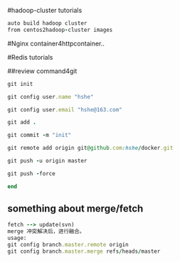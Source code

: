 #hadoop-cluster tutorials
```Ruby
auto build hadoop cluster 
from centos2hadoop-cluster images
```
#Nginx container4httpcontainer..

#Redis tutorials




##review command4git

```Ruby
git init

git config user.name "hshe"

git config user.email "hshe@163.com"

git add .

git commit -m "init"

git remote add origin git@github.com:hshe/docker.git

git push -u origin master

git push -force

end
```
## something about merge/fetch
```Ruby
fetch --> update(svn)
merge 冲突解决后，进行融合。
usage:
git config branch.master.remote origin
git config branch.master.merge refs/heads/master

```
